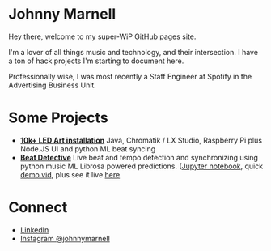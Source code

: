 # Johnny Marnell

Hey there, welcome to my super-WiP GitHub pages site.

I'm a lover of all things music and technology, and their intersection.
I have a ton of hack projects I'm starting to document here.

Professionally wise, I was most recently a Staff Engineer
at Spotify in the Advertising Business Unit.

# Some Projects

- [**10k+ LED Art installation**](/led-art.html) Java, Chromatik / LX Studio, Raspberry Pi plus Node.JS UI and python ML beat syncing
- [**Beat Detective**](/beat-detective.md) Live beat and tempo detection and synchronizing using python music ML Librosa powered predictions. ([Jupyter notebook](./jupyter/tempo.html), quick [demo vid](https://youtu.be/wihCkwniqwU), plus see it live [here](/led-art.html)

# Connect

- [LinkedIn](https://www.linkedin.com/in/johnnymarnell)
- [Instagram @johnnymarnell](https://www.instagram.com/johnnymarnell)
